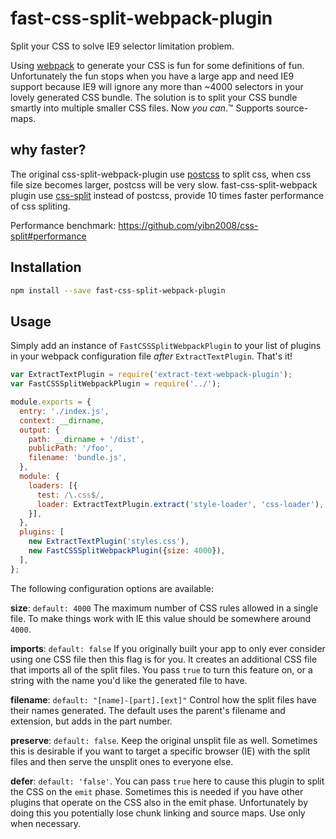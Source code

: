 # fast-css-split-webpack-plugin

Split your CSS to solve IE9 selector limitation problem.

Using [webpack] to generate your CSS is fun for some definitions of fun. Unfortunately the fun stops when you have a large app and need IE9 support because IE9 will ignore any more than ~4000 selectors in your lovely generated CSS bundle. The solution is to split your CSS bundle smartly into multiple smaller CSS files. Now _you can_.™ Supports source-maps.

## why faster?

The original css-split-webpack-plugin use [postcss](https://github.com/postcss/postcss) to split css, when css file size becomes larger, postcss will be very slow. fast-css-split-webpack plugin use [css-split](https://github.com/yibn2008/css-split) instead of postcss, provide 10 times faster performance of css spliting.

Performance benchmark: https://github.com/yibn2008/css-split#performance

## Installation

```sh
npm install --save fast-css-split-webpack-plugin
```

## Usage

Simply add an instance of `FastCSSSplitWebpackPlugin` to your list of plugins in your webpack configuration file _after_ `ExtractTextPlugin`. That's it!

```javascript
var ExtractTextPlugin = require('extract-text-webpack-plugin');
var FastCSSSplitWebpackPlugin = require('../');

module.exports = {
  entry: './index.js',
  context: __dirname,
  output: {
    path: __dirname + '/dist',
    publicPath: '/foo',
    filename: 'bundle.js',
  },
  module: {
    loaders: [{
      test: /\.css$/,
      loader: ExtractTextPlugin.extract('style-loader', 'css-loader'),
    }],
  },
  plugins: [
    new ExtractTextPlugin('styles.css'),
    new FastCSSSplitWebpackPlugin({size: 4000}),
  ],
};
```

The following configuration options are available:

**size**: `default: 4000` The maximum number of CSS rules allowed in a single file. To make things work with IE this value should be somewhere around `4000`.

**imports**: `default: false` If you originally built your app to only ever consider using one CSS file then this flag is for you. It creates an additional CSS file that imports all of the split files. You pass `true` to turn this feature on, or a string with the name you'd like the generated file to have.

**filename**: `default: "[name]-[part].[ext]"` Control how the split files have their names generated. The default uses the parent's filename and extension, but adds in the part number.

**preserve**: `default: false`. Keep the original unsplit file as well. Sometimes this is desirable if you want to target a specific browser (IE) with the split files and then serve the unsplit ones to everyone else.

**defer**: `default: 'false'`. You can pass `true` here to cause this plugin to split the CSS on the `emit` phase. Sometimes this is needed if you have other plugins that operate on the CSS also in the emit phase. Unfortunately by doing this you potentially lose chunk linking and source maps. Use only when necessary.

[webpack]: http://webpack.github.io/
[herp]: https://github.com/ONE001/css-file-rules-webpack-separator
[postcss]: https://github.com/postcss/postcss
[postcss-chunk]: https://github.com/mattfysh/postcss-chunk
